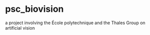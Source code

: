 # psc_biovision
a project involving the École polytechnique and the Thales Group on artificial vision
